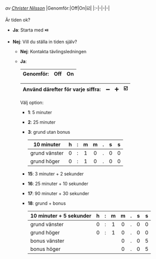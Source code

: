 *av [Christer Nilsson](https://christernilsson.github.io/Seniorschack/Seniorschack_Stockholm/Xperiment/F%C3%B6redrag/Christer_Nilsson/)* 
|Genomför:|Off|On|☑️|
|:-|-|-|-|

Är tiden ok?
* **Ja**: Starta med ⏯️

* **Nej**: Vill du ställa in tiden själv?

	* **Nej**: Kontakta tävlingsledningen 

	* **Ja**: 

		|Genomför:|Off|On|
		|:-|-|-|

		|Använd därefter för varje siffra:|➖|➕|☑️|
		|:-|-|-|-|
		
		Välj option:

		* **1**: 5 minuter
		* **2**: 25 minuter
		* **3**: grund utan bonus

			|10 minuter|h|:|m|m|.|s|s|
			|-|:-:|:-:|:-:|:-:|:-:|:-:|:-:|
			|grund vänster|0|:|1|0|.|0|0|
			|grund höger|0|:|1|0|.|0|0|

		* **15**: 3 minuter + 2 sekunder
		* **16**: 25 minuter + 10 sekunder
		* **17**: 90 minuter + 30 sekunder
		* **18**: grund + bonus

			|10 minuter + 5 sekunder|h|:|m|m|.|s|s|
			|-|:-:|:-:|:-:|:-:|:-:|:-:|:-:|
			|grund vänster|0|:|1|0|.|0|0|
			|grund höger|0|:|1|0|.|0|0|
			|bonus vänster||||0|.|0|5|
			|bonus höger||||0|.|0|5|
